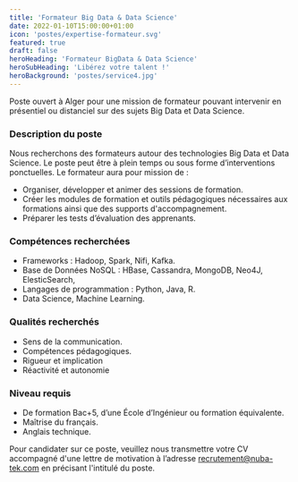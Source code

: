 ```yaml
---
title: 'Formateur Big Data & Data Science'
date: 2022-01-10T15:00:00+01:00
icon: 'postes/expertise-formateur.svg'
featured: true
draft: false
heroHeading: 'Formateur BigData & Data Science'
heroSubHeading: 'Libérez votre talent !'
heroBackground: 'postes/service4.jpg'
---
```


Poste ouvert à Alger pour une mission de formateur pouvant intervenir en présentiel
ou distanciel sur des sujets Big Data et Data Science.

### Description du poste


Nous recherchons des formateurs autour des technologies Big Data et Data Science. Le poste peut être à plein temps ou sous forme d’interventions ponctuelles. 
Le formateur aura pour mission de : 

- Organiser, développer et animer des sessions de formation. 
- Créer les modules de formation et outils pédagogiques nécessaires aux formations ainsi que des supports d'accompagnement.
- Préparer les tests d’évaluation des apprenants.


### Compétences recherchées


- Frameworks : Hadoop, Spark, Nifi, Kafka.
- Base de Données NoSQL : HBase, Cassandra, MongoDB, Neo4J, ElesticSearch, 
- Langages de programmation : Python, Java, R.
- Data Science, Machine Learning. 



### Qualités recherchés


- Sens de la communication.
- Compétences pédagogiques.
- Rigueur et implication 
- Réactivité et autonomie
 

### Niveau requis 

- De formation Bac+5, d’une École d’Ingénieur ou formation équivalente.
- Maîtrise du français.
- Anglais technique.


Pour candidater sur ce poste, veuillez nous transmettre votre CV accompagné d'une lettre 
de motivation à l’adresse recrutement@nuba-tek.com en précisant l'intitulé du poste.



